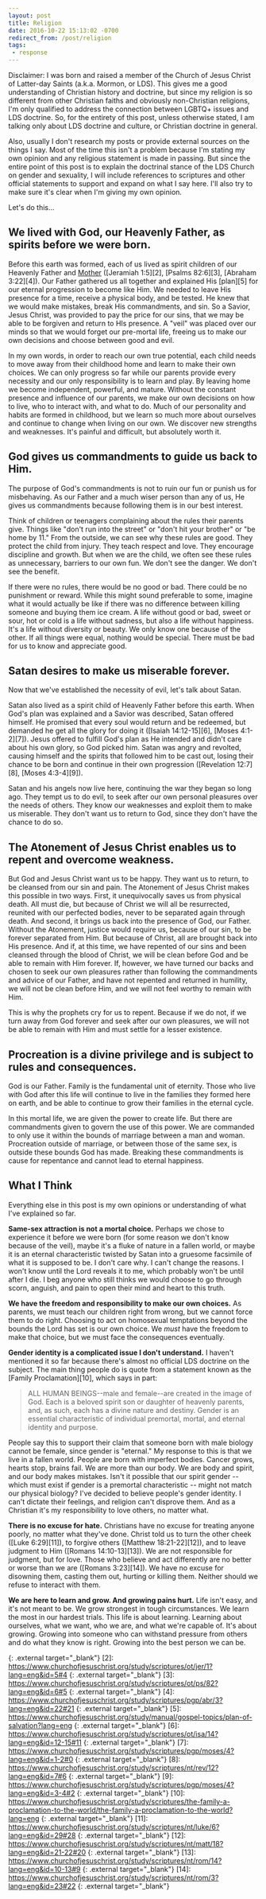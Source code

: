 ```yaml
---
layout: post
title: Religion
date: 2016-10-22 15:13:02 -0700
redirect_from: /post/religion
tags:
 - response
---
```


Disclaimer: I was born and raised a member of the Church of Jesus Christ of Latter-day Saints (a.k.a. Mormon, or LDS). This gives me a good understanding of Christian history and doctrine, but since my religion is so different from other Christian faiths and obviously non-Christian religions, I'm only qualified to address the connection between LGBTQ+ issues and LDS doctrine. So, for the entirety of this post, unless otherwise stated, I am talking only about LDS doctrine and culture, or Christian doctrine in general.

Also, usually I don't research my posts or provide external sources on the things I say. Most of the time this isn't a problem because I'm stating my own opinion and any religious statement is made in passing. But since the entire point of this post is to explain the doctrinal stance of the LDS Church on gender and sexuality, I will include references to scriptures and other official statements to support and expand on what I say here. I'll also try to make sure it's clear when I'm giving my own opinion.

Let's do this...

## We lived with God, our Heavenly Father, as spirits before we were born.

Before this earth was formed, each of us lived as spirit children of our Heavenly Father and [Mother][1] ([Jeramiah 1:5][2], [Psalms 82:6][3], [Abraham 3:22][4]). Our Father gathered us all together and explained His [plan][5] for our eternal progression to become like Him. We needed to leave His presence for a time, receive a physical body, and be tested. He knew that we would make mistakes, break His commandments, and sin. So a Savior, Jesus Christ, was provided to pay the price for our sins, that we may be able to be forgiven and return to HIs presence. A "veil" was placed over our minds so that we would forget our pre-mortal life, freeing us to make our own decisions and choose between good and evil.

In my own words, in order to reach our own true potential, each child needs to move away from their childhood home and learn to make their own choices. We can only progress so far while our parents provide every necessity and our only responsibility is to learn and play. By leaving home we become independent, powerful, and mature. Without the constant presence and influence of our parents, we make our own decisions on how to live, who to interact with, and what to do. Much of our personality and habits are formed in childhood, but we learn so much more about ourselves and continue to change when living on our own. We discover new strengths and weaknesses. It's painful and difficult, but absolutely worth it.

## God gives us commandments to guide us back to Him.

The purpose of God's commandments is not to ruin our fun or punish us for misbehaving. As our Father and a much wiser person than any of us, He gives us commandments because following them is in our best interest.

Think of children or teenagers complaining about the rules their parents give. Things like "don't run into the street" or "don't hit your brother" or "be home by 11." From the outside, we can see why these rules are good. They protect the child from injury. They teach respect and love. They encourage discipline and growth. But when we are the child, we often see these rules as unnecessary, barriers to our own fun. We don't see the danger. We don't see the benefit.

If there were no rules, there would be no good or bad. There could be no punishment or reward. While this might sound preferable to some, imagine what it would actually be like if there was no difference between killing someone and buying them ice cream. A life without good or bad, sweet or sour, hot or cold is a life without sadness, but also a life without happiness. It's a life without diversity or beauty. We only know one because of the other. If all things were equal, nothing would be special. There must be bad for us to know and appreciate good.

## Satan desires to make us miserable forever.

Now that we've established the necessity of evil, let's talk about Satan.

Satan also lived as a spirit child of Heavenly Father before this earth. When God's plan was explained and a Savior was described, Satan offered himself. He promised that every soul would return and be redeemed, but demanded he get all the glory for doing it ([Isaiah 14:12-15][6], [Moses 4:1-2][7]). Jesus offered to fulfill God's plan as He intended and didn't care about his own glory, so God picked him. Satan was angry and revolted, causing himself and the spirits that followed him to be cast out, losing their chance to be born and continue in their own progression ([Revelation 12:7][8], [Moses 4:3-4][9]).

Satan and his angels now live here, continuing the war they began so long ago. They tempt us to do evil, to seek after our own personal pleasures over the needs of others. They know our weaknesses and exploit them to make us miserable. They don't want us to return to God, since they don't have the chance to do so.

## The Atonement of Jesus Christ enables us to repent and overcome weakness.

But God and Jesus Christ want us to be happy. They want us to return, to be cleansed from our sin and pain. The Atonement of Jesus Christ makes this possible in two ways. First, it unequivocally saves us from physical death. All must die, but because of Christ we will all be resurrected, reunited with our perfected bodies, never to be separated again through death. And second, it brings us back into the presence of God, our Father. Without the Atonement, justice would require us, because of our sin, to be forever separated from Him. But because of Christ, all are brought back into His presence. And if, at this time, we have repented of our sins and been cleansed through the blood of Christ, we will be clean before God and be able to remain with Him forever. If, however, we have turned our backs and chosen to seek our own pleasures rather than following the commandments and advice of our Father, and have not repented and returned in humility, we will not be clean before Him, and we will not feel worthy to remain with Him.

This is why the prophets cry for us to repent. Because if we do not, if we turn away from God forever and seek after our own pleasures, we will not be able to remain with Him and must settle for a lesser existence.

## Procreation is a divine privilege and is subject to rules and consequences.

God is our Father. Family is the fundamental unit of eternity. Those who live with God after this life will continue to live in the families they formed here on earth, and be able to continue to grow their families in the eternal cycle.

In this mortal life, we are given the power to create life. But there are commandments given to govern the use of this power. We are commanded to only use it within the bounds of marriage between a man and woman. Procreation outside of marriage, or between those of the same sex, is outside these bounds God has made. Breaking these commandments is cause for repentance and cannot lead to eternal happiness.

## What I Think

Everything else in this post is my own opinions or understanding of what I've explained so far.

**Same-sex attraction is not a mortal choice.** Perhaps we chose to experience it before we were born (for some reason we don't know because of the veil), maybe it's a fluke of nature in a fallen world, or maybe it is an eternal characteristic twisted by Satan into a gruesome facsimile of what it is supposed to be. I don't care why. I can't change the reasons. I won't know until the Lord reveals it to me, which probably won't be until after I die. I beg anyone who still thinks we would choose to go through scorn, anguish, and pain to open their mind and heart to this truth.

**We have the freedom and responsibility to make our own choices.** As parents, we must teach our children right from wrong, but we cannot force them to do right. Choosing to act on homosexual temptations beyond the bounds the Lord has set is our own choice. We _must_ have the freedom to make that choice, but we must face the consequences eventually.

**Gender identity is a complicated issue I don't understand.** I haven't mentioned it so far because there's almost no official LDS doctrine on the subject. The main thing people do is quote from a statement known as the [Family Proclamation][10], which says in part:

> ALL HUMAN BEINGS--male and female--are created in the image of God. Each is a beloved spirit son or daughter of heavenly parents, and, as such, each has a divine nature and destiny. Gender is an essential characteristic of individual premortal, mortal, and eternal identity and purpose.

People say this to support their claim that someone born with male biology cannot be female, since gender is "eternal." My response to this is that we live in a fallen world. People are born with imperfect bodies. Cancer grows, hearts stop, brains fail. We are more than our body. We are body and spirit, and our body makes mistakes. Isn't it possible that our spirit gender -- which must exist if gender is a premortal characteristic -- might not match our physical biology? I've decided to believe people's gender identity. I can't dictate their feelings, and religion can't disprove them. And as a Christian it's my responsibility to love others, no matter what.

**There is no excuse for hate.** Christians have no excuse for treating anyone poorly, no matter what they've done. Christ told us to turn the other cheek ([Luke 6:29][11]), to forgive others ([Matthew 18:21-22][12]), and to leave judgment to Him ([Romans 14:10-13][13]). We are not responsible for judgment, but for love. Those who believe and act differently are no better or worse than we are ([Romans 3:23][14]). We have no excuse for disowning them, casting them out, hurting or killing them. Neither should we refuse to interact with them.

**We are here to learn and grow. And growing pains hurt.** Life isn't easy, and it's not meant to be. We grow strongest in tough circumstances. We learn the most in our hardest trials. This life is about learning. Learning about ourselves, what we want, who we are, and what we're capable of. It's about growing. Growing into someone who can withstand pressure from others and do what they know is right. Growing into the best person we can be.

[1]: https://www.churchofjesuschrist.org/study/manual/gospel-topics-essays/mother-in-heaven?lang=eng
  {: .external target="_blank"}
[2]: https://www.churchofjesuschrist.org/study/scriptures/ot/jer/1?lang=eng&id=5#4
  {: .external target="_blank"}
[3]: https://www.churchofjesuschrist.org/study/scriptures/ot/ps/82?lang=eng&id=6#5
  {: .external target="_blank"}
[4]: https://www.churchofjesuschrist.org/study/scriptures/pgp/abr/3?lang=eng&id=22#21
  {: .external target="_blank"}
[5]: https://www.churchofjesuschrist.org/study/manual/gospel-topics/plan-of-salvation?lang=eng
  {: .external target="_blank"}
[6]: https://www.churchofjesuschrist.org/study/scriptures/ot/isa/14?lang=eng&id=12-15#11
  {: .external target="_blank"}
[7]: https://www.churchofjesuschrist.org/study/scriptures/pgp/moses/4?lang=eng&id=1-2#0
  {: .external target="_blank"}
[8]: https://www.churchofjesuschrist.org/study/scriptures/nt/rev/12?lang=eng&id=7#6
  {: .external target="_blank"}
[9]: https://www.churchofjesuschrist.org/study/scriptures/pgp/moses/4?lang=eng&id=3-4#2
  {: .external target="_blank"}
[10]: https://www.churchofjesuschrist.org/study/scriptures/the-family-a-proclamation-to-the-world/the-family-a-proclamation-to-the-world?lang=eng
  {: .external target="_blank"}
[11]: https://www.churchofjesuschrist.org/study/scriptures/nt/luke/6?lang=eng&id=29#28
  {: .external target="_blank"}
[12]: https://www.churchofjesuschrist.org/study/scriptures/nt/matt/18?lang=eng&id=21-22#20
  {: .external target="_blank"}
[13]: https://www.churchofjesuschrist.org/study/scriptures/nt/rom/14?lang=eng&id=10-13#9
  {: .external target="_blank"}
[14]: https://www.churchofjesuschrist.org/study/scriptures/nt/rom/3?lang=eng&id=23#22
  {: .external target="_blank"}
